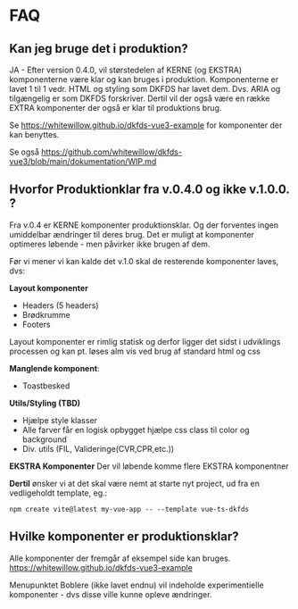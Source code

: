 # FAQ

## Kan jeg bruge det i produktion?
JA - Efter version 0.4.0, vil størstedelen af KERNE (og EKSTRA) komponenterne være klar og kan bruges i produktion.
Komponenterne er lavet 1 til 1 vedr. HTML og styling som DKFDS har lavet dem. Dvs. ARIA og tilgængelig er som DKFDS forskriver.
Dertil vil der også være en række EXTRA komponenter der også er klar til produktions brug.

Se https://whitewillow.github.io/dkfds-vue3-example for komponenter der kan benyttes.

Se også https://github.com/whitewillow/dkfds-vue3/blob/main/dokumentation/WIP.md

## Hvorfor Produktionklar fra v.0.4.0 og ikke v.1.0.0. ?
Fra v.0.4 er KERNE komponenter produktionsklar. Og der forventes ingen umiddelbar ændringer til deres brug.
Det er muligt at komponenter optimeres løbende - men påvirker ikke brugen af dem.

Før vi mener vi kan kalde det v.1.0 skal de resterende komponenter laves, dvs:

**Layout komponenter**
- Headers (5 headers)
- Brødkrumme
- Footers
  
Layout komponenter er rimlig statisk og derfor ligger det sidst i udviklings processen og kan pt. løses alm vis ved brug af standard html og css

**Manglende komponent**:
- Toastbesked

**Utils/Styling (TBD)**
- Hjælpe style klasser
- Alle farver får en logisk opbygget hjælpe css class til color og background
- Div. utils (FIL, Valideringe(CVR,CPR,etc.))

**EKSTRA Komponenter**
Der vil løbende komme flere EKSTRA komponentner

**Dertil** ønsker vi at det skal være nemt at starte nyt project, ud fra en vedligeholdt template, eg.:

```npm create vite@latest my-vue-app -- --template vue-ts-dkfds```

## Hvilke komponenter er produktionsklar?
Alle komponenter der fremgår af eksempel side kan bruges.
https://whitewillow.github.io/dkfds-vue3-example

Menupunktet Boblere (ikke lavet endnu) vil indeholde experimentielle komponenter - dvs disse ville kunne opleve ændringer.
